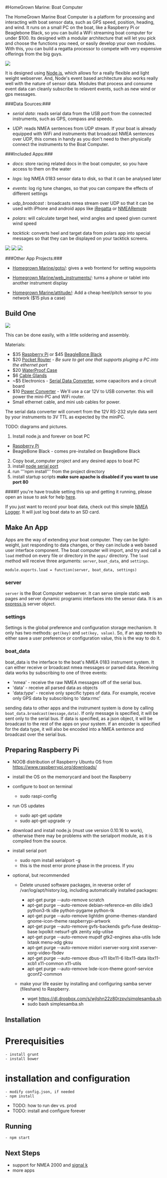 #HomeGrown Marine: Boat Computer

The HomeGrown Marine Boat Computer is a platform for processing and interacting with boat sensor data, such as GPS speed, position, heading, and wind.  It runs on a small PC on the boat, like a Raspberry Pi or Beaglebone Black, so you can build a WiFi streaming boat computer for under $100.  Its designed with a modular architecture that will let you pick and choose the functions you need, or easily develop your own modules.  With this, you can build a regatta processor to compete with very expensive offerings from the big guys.

![](https://raw.githubusercontent.com/HomegrownMarine/boat_computer/master/README/pi_to_bandg.png)

It is designed using [Node.js](http://nodejs.org), which allows for a really flexible and light weight webserver.  And, Node's event based architecture also works really well with the nature of sensor data.  Modules that process and consume event data can cleanly subscribe to relavent events, such as new wind or gps messages.


###Data Sources:###

- *serial data*: reads serial data from the USB port from the connected instruments, such as GPS, compass and speedo.

- *UDP*: reads NMEA sentences from UDP stream. If your boat is already equipped with WiFi and instruments that broadcast NMEA sentences over UDP, this comes in handy as you don't need to then physically connect the instruments to the Boat Computer.

###Included Apps:###

- *docs*: store racing related docs in the boat computer, so you have access to them on the water

- *logs*: log NMEA 0183 sensor data to disk, so that it can be analysed later

- *events*: log rig tune changes, so that you can compare the effects of different settings

- *udp_broadcast* : broadcasts nmea stream over UDP so that it can be used with iPhone and android apps like [iRegatta](http://www.zifigo.com/?q=node/279) or [NMEARemote](http://www.zapfware.de/en/products/nmearemote/)

- *polars*: will calculate target heel, wind angles and speed given current wind speed

- *tacktick*: converts heel and target data from polars app into special messages so that they can be displayed on your tacktick screens.

![](https://raw.githubusercontent.com/HomegrownMarine/boat_computer/master/README/index.png)
![](https://raw.githubusercontent.com/HomegrownMarine/boat_computer/master/README/documents.png)
![](https://raw.githubusercontent.com/HomegrownMarine/boat_computer/master/README/logs.png)

###Other App Projects:###

- [Homegrown Marine/goto/](https://github.com/HomegrownMarine/goto): gives a web frontend for setting waypoints

- [Homegrown Marine/web_instruments/](https://github.com/HomegrownMarine/web_instrument): turns a phone or tablet into another instrument display

- [Homegrown Marine/attitude/](https://github.com/HomegrownMarine/attitude): Add a cheap heel/pitch sensor to you network ($15 plus a case)

## Build One ##

![](https://raw.githubusercontent.com/HomegrownMarine/boat_computer/master/README/black_box.jpg)

This can be done easily, with a little soldering and assembly.

Materials:
- $35 [Raspberry Pi](http://en.wikipedia.org/wiki/Raspberry_Pi) or $45 [BeagleBone Black](http://en.wikipedia.org/wiki/BeagleBone_Black#BeagleBone_Black)
- $20 [Pocket Router](http://www.amazon.com/s/ref=nb_sb_noss_1?url=search-alias%3Daps&field-keywords=pocket+router) - _Be sure to get one that supports pluging a PC into the ethernet port_
- $20 [WaterProof Case](http://www.amazon.com/dp/B001CNNEXE/ref=sr_1_4?ie=UTF8&qid=1405872347&sr=8-4&keywords=waterproof+case+pelican)
- $6 [Cable Glands](http://www.ebay.com/itm/271323163450)
- ~$5 Electronics - [Serial Data Converter](http://www.mouser.com/ProductDetail/Exar/SP3232EEP-L/), some capacitors and a circuit board
- $10 [Power Converter](http://www.amazon.com/s/ref=nb_sb_noss_2?url=search-alias%3Daps&field-keywords=car+usb+charger) - We'll use a car 12V to USB converter.  this will power the mini-PC and WiFi router.
- Small ethernet cable, and mini usb cables for power.

The serial data converter will convert from the 12V RS-232 style data sent by your instruments to 3V TTL as expected by the miniPC.

TODO: diagrams and pictures. 

1. Install node.js and forever on boat PC
 - [Raspberry Pi](http://revryl.com/2014/01/04/nodejs-raspberry-pi/)
 - BeagleBone Black - comes pre-installed on BeagleBone Black

2. Copy boat_computer project and any desired apps to boat PC
3. install [node serial port](https://github.com/voodootikigod/node-serialport#raspberry-pi-linux)
4. run '''npm install''' from the project directory
5. install startup scripts __make sure apache is disabled if you want to use port 80__ 

####If you're have trouble setting this up and getting it running, please open an issue to ask for help [here](https://github.com/HomegrownMarine/boat_computer/issues/new).

If you just want to record your boat data, check out this simple [NMEA Logger](https://github.com/HomegrownMarine/simple_logger).  It will just log boat data to an SD card.

## Make An App ##

Apps are the way of extending your boat computer.  They can be light-weight, just responding to data changes, or they can include a web based user interface component.  The boat computer will import, and try and call a ```load``` method on every file or directory in the ```apps/``` directory.  The ```load``` method will receive three arguments:  ```server```, ```boat_data```, and ```settings```.

```module.exports.load = function(server, boat_data, settings)```

### server

```server``` is the Boat Computer webserver.  It can serve simple static web pages and server dynamic programic interfaces into the sensor data.  It is an [express.js](http://expressjs.com) server object.

### settings

Settings is the global preference and configuration storage mechanism.  It only has two methods:  ```get(key)``` and ```set(key, value)```.  So, if an app needs to either save a user preference or configuration value, this is the way to do it.

### boat_data

boat_data is the interface to the boat's NMEA 0183 instrument system.  It can either receive or broadcast nmea messages or parsed data.  Receiving data works by subscribing to one of three events:

- 'nmea' - receive the raw NMEA messages off of the serial bus.
- 'data' - receive all parsed data as objects
- 'data:_type_' - receive only specific types of data.  For example, receive only GPS data by subscribing to 'data:rmc'

sending data to other apps and the instrument system is done by calling ```boat_data.broadcast(message,data)```.  If only message is specified, it will be sent only to the serial bus.  If data is specified, as a json object, it will be broadcast to the rest of the apps on your system.  If an encoder is specified for the data type, it will also be encoded into a NMEA sentence and broadcast over the serial bus.

## Preparing Raspberry Pi
- NOOB distribution of Raspberry Ubuntu OS from https://www.raspberrypi.org/downloads/
- install the OS on the memorycard and boot the Raspberry
- configure to boot on terminal
	- sudo raspi-config
- run OS updates
	- sudo apt-get update
	- sudo apt-get upgrade -y
- download and install node.js (must use version 0.10.16 to work), otherwise there may be problems with the serialport module, as it is compiled from the source.
- install serial port
	- sudo npm install serialport -g
	- this is the most error prone phase in the process. If you 

- optional, but recommended
	- Delete unused software packages, in reverse order of /var/log/apt/history.log, including automatically installed packages:
		- apt-get purge --auto-remove scratch
		- apt-get purge --auto-remove debian-reference-en dillo idle3 python3-tk idle python-pygame python-tk
		- apt-get purge --auto-remove lightdm gnome-themes-standard gnome-icon-theme raspberrypi-artwork
		- apt-get purge --auto-remove gvfs-backends gvfs-fuse desktop-base lxpolkit netsurf-gtk zenity xdg-utilse
		- apt-get purge --auto-remove mupdf gtk2-engines alsa-utils  lxde lxtask menu-xdg gksu
		- apt-get purge --auto-remove midori xserver-xorg xinit xserver-xorg-video-fbdev
		- apt-get purge --auto-remove dbus-x11 libx11-6 libx11-data libx11-xcb1 x11-common x11-utils
		- apt-get purge --auto-remove lxde-icon-theme gconf-service gconf2-common

	- make your life easier by installing and configuring samba server (fileshare) to Raspberry. 
		- wget https://dl.dropbox.com/s/wjlshn22z80rzpv/simplesamba.sh
		- sudo bash simplesamba.sh


## Installation
# Prerequisities
	- install grunt
	- install bower 

# installation and configuration
	- modify config.json, if needed
	- npm install

- TODO: how to run dev vs. prod 
- TODO: install and configure forever

## Running
	- npm start

## Next Steps

- support for NMEA 2000 and [signal k](https://signalk.github.io)
- more apps
